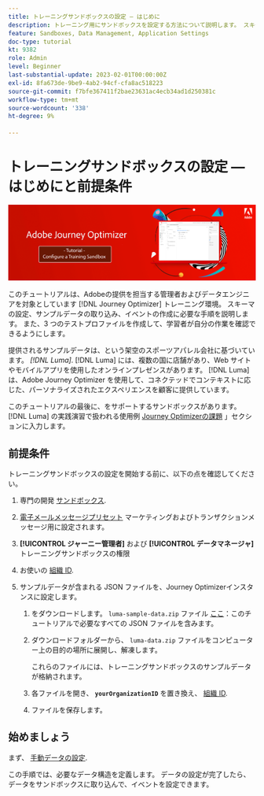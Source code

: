 ```yaml
---
title: トレーニングサンドボックスの設定 — はじめに
description: トレーニング用にサンドボックスを設定する方法について説明します。 スキーマの設定、サンプルデータの取り込み、イベントの作成に必要な手順を実行します。
feature: Sandboxes, Data Management, Application Settings
doc-type: tutorial
kt: 9382
role: Admin
level: Beginner
last-substantial-update: 2023-02-01T00:00:00Z
exl-id: 8fa673de-9be9-4ab2-94cf-cfa8ac518223
source-git-commit: f7bfe367411f2bae23631ac4ecb34ad1d250381c
workflow-type: tm+mt
source-wordcount: '338'
ht-degree: 9%

---
```


# トレーニングサンドボックスの設定 — はじめにと前提条件

![バナーチュートリアル — トレーニングサンドボックスの設定](./assets/ajo-banner-configure-training-sandbox.png)

このチュートリアルは、Adobeの提供を担当する管理者およびデータエンジニアを対象としています [!DNL Journey Optimizer] トレーニング環境。 スキーマの設定、サンプルデータの取り込み、イベントの作成に必要な手順を説明します。 また、3 つのテストプロファイルを作成して、学習者が自分の作業を確認できるようにします。

提供されるサンプルデータは、という架空のスポーツアパレル会社に基づいています。 _[!DNL Luma]_. [!DNL Luma] には、複数の国に店舗があり、Web サイトやモバイルアプリを使用したオンラインプレゼンスがあります。 [!DNL Luma] は、Adobe Journey Optimizer を使用して、コネクテッドでコンテキストに応じた、パーソナライズされたエクスペリエンスを顧客に提供しています。

このチュートリアルの最後に、をサポートするサンドボックスがあります。 [!DNL Luma] の実践演習で扱われる使用例 [Journey Optimizerの課題](/help/challenges/introduction-and-prerequisites.md) 」セクションに入力します。

## 前提条件

トレーニングサンドボックスの設定を開始する前に、以下の点を確認してください。

1. 専門の開発 [サンドボックス](https://experienceleague.adobe.com/docs/journey-optimizer-learn/tutorials/access-control/create-and-manage-sandboxes.html?lang=en).

1. [電子メールメッセージプリセット](https://experienceleague.adobe.com/docs/journey-optimizer-learn/tutorials/configuration/channel-configuration/set-up-email-channel.html?lang=en) マーケティングおよびトランザクションメッセージ用に設定されます。

1. **[!UICONTROL ジャーニー管理者]** および **[!UICONTROL データマネージャ]** トレーニングサンドボックスの権限

1. お使いの [組織 ID](https://experienceleague.adobe.com/docs/core-services/interface/administration/organizations.html?lang=ja).

1. サンプルデータが含まれる JSON ファイルを、Journey Optimizerインスタンスに設定します。

   1. をダウンロードします。 `luma-sample-data.zip` ファイル [ここ](/help/tutorial-configure-a-training-sandbox/assets/luma-data/luma-sample-data.zip)：このチュートリアルで必要なすべての JSON ファイルを含みます。

   1. ダウンロードフォルダーから、 `luma-data.zip` ファイルをコンピューター上の目的の場所に展開し、解凍します。

      これらのファイルには、トレーニングサンドボックスのサンプルデータが格納されます。

   1. 各ファイルを開き、 **`yourOrganizationID`** を置き換え、 [組織 ID](https://experienceleague.adobe.com/docs/core-services/interface/administration/organizations.html?lang=ja).

   1. ファイルを保存します。

## 始めましょう

まず、 [手動データの設定](/help/tutorial-configure-a-training-sandbox/manual-data-set-up.md).

この手順では、必要なデータ構造を定義します。 データの設定が完了したら、データをサンドボックスに取り込んで、イベントを設定できます。
